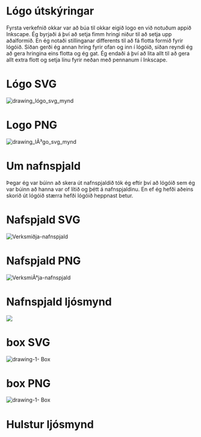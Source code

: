 # Lógo útskýringar
Fyrsta verkefnið okkar var að búa til okkar eigið logo en við notuðum appið Inkscape. Ég byrjaði á því að setja fimm hringi niður til að setja upp aðalformið. En ég notaði stillinganar differents til að fá flotta formið fyrir lógóið. Síðan gerði ég annan hring fyrir ofan og inn í lógóið, síðan reyndi ég að gera hringina eins flotta og ég gat. Ég endaði á því að lita allt til að gera allt extra flott og setja línu fyrir neðan með pennanum í Inkscape.

# Lógo SVG
![drawing_lógo_svg_mynd](https://user-images.githubusercontent.com/100711182/162006908-1ad0a6e5-9794-496e-a921-cf7c57a1c4c6.svg)

# Logo PNG
![drawing_lÃ³go_svg_mynd](https://user-images.githubusercontent.com/100711182/162003206-5d8f9fca-0e60-4fa9-8da1-191e07e65b9f.png)

# Um nafnspjald 
Þegar ég var búinn að skera út nafnspjaldið tók ég eftir því að lógóið sem ég var búinn að hanna var of lítið og þétt á nafnspjaldinu. En ef ég hefði aðeins skorið út lógóið stærra hefði lógóið heppnast betur.

# Nafspjald SVG
![Verksmiðja-nafnspjald](https://user-images.githubusercontent.com/100711182/162007053-31b0d9fc-97fc-4ae2-b263-084065241707.svg)

# Nafspjald PNG 
![VerksmiÃ°ja-nafnspjald](https://user-images.githubusercontent.com/100711182/162005095-8fc31828-35a2-4081-88f0-aa448338b44b.png)

# Nafnspjald ljósmynd
![](https://lh3.googleusercontent.com/2fybAEXv4G6Hp5V-YU8P1qJJ5e0kmGKsYsqYwCuG0XR7bQXwzRrNRRLWnn_5JRV1SScSneNYtm4q3L2paJeDW2CaO_-Jx6ClY4AtOB0OMDcfllh6lcEdXHXPw_VLENWtgj6uDb44J55_3vV3hpLjEVn6Dp-M6h8rLZkrvc5lSIHvTkx_xsb3E3O3rvWTIFMyr9YxMK0jDhuPHJDyBSDyTNGgong8ZZSwtNmXLkT3ZCvqoayehKEre9p-B0q57-WHZHhbbFlkMl56YZPT1rMHGMxMdK9iAiqR_YYpKbtKxKO57X-Kqfrs-hSvTYWHdVW9N_LJFs4kpfX1XRElNbgUNkOpp8lbWTUUQCL02jRJyTjNrMkib-9XwKqvY5c2WvQvU0F6NriTCgum3HD4EcbmR8Sk9FTNwoWT4Ql3-dHqYmz_3zo_crasXVVBzGxDmp3qijOOMcvejCpA4qmVT5-i7hF1T5RcGkrsLdf4O0UjV49qZBNUUttrlULIFfzAwdhIZ8Lel1bWw3ZGyX926_p1jiZ62pker4NkRGUrxmScYzLUc7syI5lDBXMkaT3t-Nn8KNaf5pvqcfS6lCmrBux0EB0ZJjL79aXArwAJDBwnTWvXNM-4derhu5yFqXBWyF6ZUd29xK1EC1QV1KFvFEcmS7PwWOTbtX0-LM1eUYgeikH28SfDruppQsKSZ4pI4Kj0K9PxB7tLVJEB2xUqBy2_ONBDWweBoTmLIyWhieORH0d8CLQzEo_rWgzitPQ=w1176-h780-no?authuser=0)

# box SVG
![drawing-1- Box](https://user-images.githubusercontent.com/100711182/162007140-d78d4c6b-72c6-4c47-9a43-d6e2a2a3c43e.svg)

# box PNG 
![drawing-1- Box](https://user-images.githubusercontent.com/100711182/162006092-dfa1e079-40b5-4538-9cda-3947df1a69c8.png)

# Hulstur ljósmynd 
